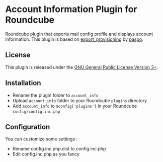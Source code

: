 Account Information Plugin for Roundcube
========================================

Roundcube plugin that exports mail config profile and displays account information. This plugin is based on <a href="https://github.com/paspo/roundcube_export_provisioning">export_provisioning</a> by <a href="https://github.com/paspo/">paspo</a>.

## License

This plugin is released under the <a href="https://www.gnu.org/licenses/gpl.html">GNU General Public License Version 3+</a>.

## Installation

* Rename the plugin folder to `account_info`
* Upload `account_info` folder to your Roundcube `plugins` directory
* Add `account_info` to `$config['plugins']` in your Roundcube `config/config.inc.php`

## Configuration

You can customize some settings :

* Rename config.inc.php.dist to config.inc.php
* Edit config.inc.php as you fancy
